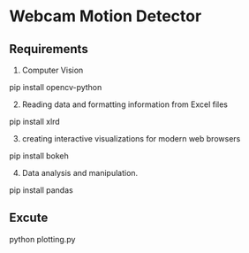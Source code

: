 # Webcam Motion Detector

## Requirements

1. Computer Vision

pip install opencv-python

2. Reading data and formatting information from Excel files

pip install xlrd

3. creating interactive visualizations for modern web browsers

pip install bokeh

4. Data analysis and manipulation.

pip install pandas


## Excute

python plotting.py
